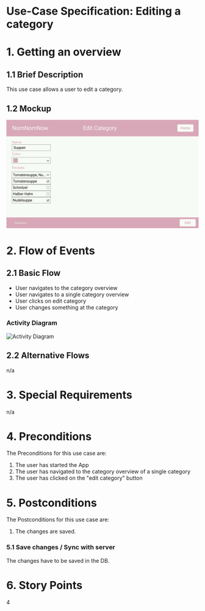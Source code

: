 # Use-Case Specification: Editing a category

# 1. Getting an overview

## 1.1 Brief Description
This use case allows a user to edit a category. 

## 1.2 Mockup
![Mockup editing a category](mockups/KategorienEdit.png)

# 2. Flow of Events

## 2.1 Basic Flow
- User navigates to the category overview
- User navigates to a single category overview
- User clicks on edit category
- User changes something at the category

### Activity Diagram
![Activity Diagram](../activity_diagrams/UCD3_Session_Overview.png)

## 2.2 Alternative Flows
n/a

# 3. Special Requirements
n/a

# 4. Preconditions
The Preconditions for this use case are:
1. The user has started the App
2. The user has navigated to the category overview of a single category
3. The user has clicked on the "edit category" button

# 5. Postconditions
The Postconditions for this use case are:
1. The changes are saved.

### 5.1 Save changes / Sync with server
The changes have to be saved in the DB.

# 6. Story Points
4